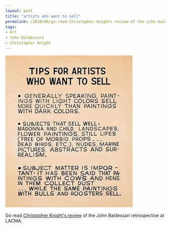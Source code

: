 ```yaml
---
layout: post
title: "artists who want to sell"
permalink: /2010/06/go-read-christopher-knights-review-of-the-john-baldessari-retrospective-at-lacma.html
tags:
- Art
- John Baldessari
- Christopher Knight
---
```


![Artists who want to sell](/assets/2010/artists-selling.jpg)

Go read [Christopher Knight's review](http://latimesblogs.latimes.com/culturemonster/2010/06/art-review-john-baldessari-pure-beauty-lacma.html) of the John Baldessari retrospective at LACMA.